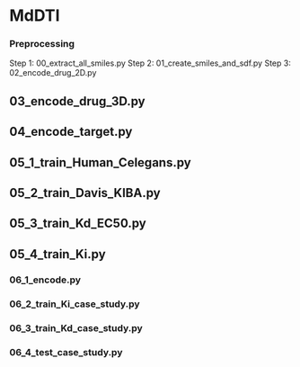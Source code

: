 # MdDTI
### Preprocessing
Step 1: 00_extract_all_smiles.py
Step 2: 01_create_smiles_and_sdf.py
Step 3: 02_encode_drug_2D.py
## 03_encode_drug_3D.py
## 04_encode_target.py
## 05_1_train_Human_Celegans.py
## 05_2_train_Davis_KIBA.py
## 05_3_train_Kd_EC50.py
## 05_4_train_Ki.py
### 06_1_encode.py
### 06_2_train_Ki_case_study.py
### 06_3_train_Kd_case_study.py
### 06_4_test_case_study.py
